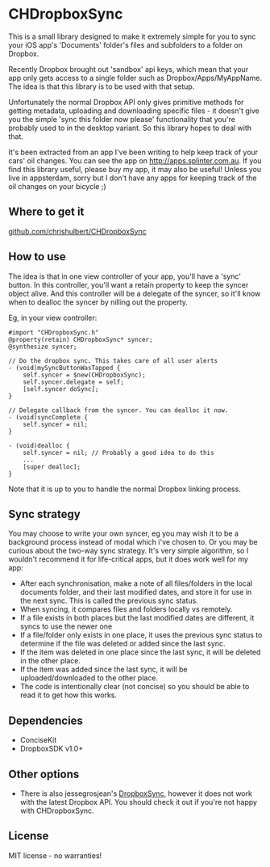 CHDropboxSync
===

This is a small library designed to make it extremely simple for you to sync your iOS app's 'Documents' folder's files and subfolders to a folder on Dropbox.

Recently Dropbox brought out 'sandbox' api keys, which mean that your app only gets access to a single folder such as Dropbox/Apps/MyAppName. The idea is that this library is to be used with that setup.

Unfortunately the normal Dropbox API only gives primitive methods for getting metadata, uploading and downloading specific files - it doesn't give you the simple 'sync this folder now please' functionality that you're probably used to in the desktop variant. So this library hopes to deal with that.

It's been extracted from an app I've been writing to help keep track of your cars' oil changes. You can see the app on http://apps.splinter.com.au. If you find this library useful, please buy my app, it may also be useful! Unless you live in appsterdam, sorry but I don't have any apps for keeping track of the oil changes on your bicycle ;)

Where to get it
---
[github.com/chrishulbert/CHDropboxSync](https://github.com/chrishulbert/CHDropboxSync)

How to use
---
The idea is that in one view controller of your app, you'll have a 'sync' button. In this controller, you'll want a retain property to keep the syncer object alive. And this controller will be a delegate of the syncer, so it'll know when to dealloc the syncer by nilling out the property.

Eg, in your view controller:

	#import "CHDropboxSync.h"
	@property(retain) CHDropboxSync* syncer;
	@synthesize syncer;
	
	// Do the dropbox sync. This takes care of all user alerts
	- (void)mySyncButtonWasTapped {
		self.syncer = $new(CHDropboxSync);
		self.syncer.delegate = self;
		[self.syncer doSync];
	}
	
	// Delegate callback from the syncer. You can dealloc it now.
	- (void)syncComplete {
	    self.syncer = nil;
	}
	
	- (void)dealloc {
	    self.syncer = nil; // Probably a good idea to do this
	    ...
	    [super dealloc];
	}
	
Note that it is up to you to handle the normal Dropbox linking process.

Sync strategy
---
You may choose to write your own syncer, eg you may wish it to be a background process instead of modal which i've chosen to. Or you may be curious about the two-way sync strategy. It's very simple algorithm, so I wouldn't recommend it for life-critical apps, but it does work well for my app:

* After each synchronisation, make a note of all files/folders in the local documents folder, and their last modified dates, and store it for use in the next sync. This is called the previous sync status.
* When syncing, it compares files and folders locally vs remotely.
* If a file exists in both places but the last modified dates are different, it syncs to use the newer one
* If a file/folder only exists in one place, it uses the previous sync status to determine if the file was deleted or added since the last sync.
* If the item was deleted in one place since the last sync, it will be deleted in the other place.
* If the item was added since the last sync, it will be uploaded/downloaded to the other place.
* The code is intentionally clear (not concise) so you should be able to read it to get how this works.

Dependencies
---

* ConciseKit
* DropboxSDK v1.0+

Other options
---

* There is also jessegrosjean's [DropboxSync](https://github.com/jessegrosjean/DropboxSync), however it does not work with the latest Dropbox API. You should check it out if you're not happy with CHDropboxSync.

License
---
MIT license - no warranties!
